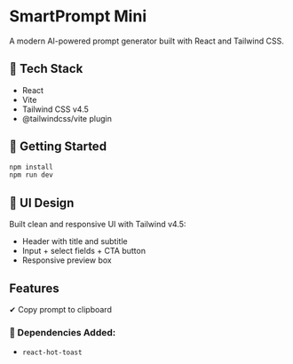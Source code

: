 # SmartPrompt Mini

A modern AI-powered prompt generator built with React and Tailwind CSS.

## 🧰 Tech Stack

- React
- Vite
- Tailwind CSS v4.5
- @tailwindcss/vite plugin

## 🚀 Getting Started

```bash
npm install
npm run dev
```

## 🎨 UI Design

Built clean and responsive UI with Tailwind v4.5:

- Header with title and subtitle
- Input + select fields + CTA button
- Responsive preview box

## Features

✔ Copy prompt to clipboard

### 🔧 Dependencies Added:

- `react-hot-toast`
